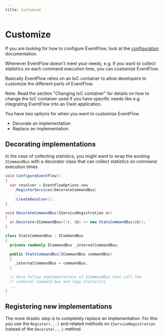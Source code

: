 ```yaml
---
title: Customize
---
```


# Customize

If you are looking for how to configure EventFlow, look at the
[configuration](configuration.md) documentation.

Whenever EventFlow doesn't meet your needs, e.g. if you want to collect
statistics on each command execution time, you can customize EventFlow.

Basically EventFlow relies on an IoC container to allow developers to
customize the different parts of EventFlow.

Note: Read the section "Changing IoC container" for details on how to
change the IoC container used if you have specific needs like e.g.
integrating EventFlow into an Owin application.

You have two options for when you want to customize EventFlow

-  Decorate an implementation
-  Replace an implementation


## Decorating implementations

In the case of collecting statistics, you might want to wrap the
existing `ICommandBus` with a decorator class that can collect
statistics on command execution times.

```csharp
void ConfigureEventFlow()
{
  var resolver = EventFlowOptions.new
    .RegisterServices(DecorateCommandBus)
    ...
    .CreateResolver();
}

void DecorateCommandBus(IServiceRegistration sr)
{
  sr.Decorate<ICommandBus>((r, cb) => new StatsCommandBus(cb));
}

class StatsCommandBus : ICommandBus
{
  private readonly ICommandBus _internalCommandBus;

  public StatsCommandBus(ICommandBus commandBus)
  {
    _internalCommandBus = commandBus;
  }

  // Here follow implementations of ICommandBus that call the
  // internal command bus and logs statistics
  ...
}
```

## Registering new implementations

The more drastic step is to completely replace an implementation. For
this you use the `Register(...)` and related methods on
`IServiceRegistration` instead of the `Decorate(...)` method.
